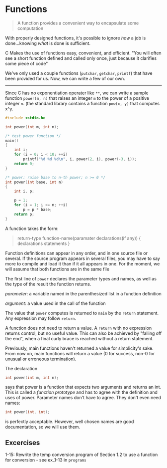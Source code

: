 # Functions

> A function provides a convenient way to encapsulate some computation

With properly designed functions, it's possible to ignore _how_ a job is
done...knowing _what_ is done is sufficient.

C Makes the use of functions easy, convenient, and efficient. "You will 
often see a short function defined and called only once, just because it 
clarifies some piece of code"

We've only used a couple functions (`putchar`, `getchar`, `printf`) that 
have been provided for us. Now, we can write a few of our own.

---

Since C has no exponentiation operater like `**`, we can write a sample
function `power(m, n)` that raises an integer `m` to the power of a 
positive integer `n`. (the standard library contains a function 
`pow(x, y)` that computes x^y.

```C
#include <stdio.h>

int power(int m, int n);

/* test power function */
main()
{
	int i;
	for (i = 0; i < 10; ++i)
		printf("%d %d %d\n", i, power(2, i), power(-3, i));
	return 0;
}
```

```C
/* power: raise base to n-th power; n >= 0 */
int power(int base, int n)
{
	int i, p;

	p = 1;
	for (i = 1; i <= n; ++i)
		p = p * base;
	return p;
}
```

A function takes the form:

>return-type function-name(paramater declarations(if any))
>{
>	declarations
>	statements
>}

Function definitions can appear in any order, and in one source file or
several. If the source program appears in several files, you may have to
say more to compile and load it than if it all appears in one. For the 
moment, we will assume that both functions are in the same file

The first line of `power` declares the parameter types and names, as well
as the type of the result the function returns.

_parameter_: a variable named in the parenthesized list in a function 
definition

_argument_: a value used in the call of the function

The value that `power` computes is returned to `main` by the `return` 
statement. Any expression may follow `return`.

A function does not need to return a value. A `return` with no expression
returns control, but no useful value. This can also be achieved by 
"falling off the end", when a final curly brace is reached without a 
return statement.

Previously, main functions haven't returned a value for simplicity's sake.
From now on, main functions will return a value (0 for success, non-0 for
unusual or erroneous termination).

The declaration
```C
int power(int m, int n);
```
says that power is a function that expects two arguments and returns an 
int. This is called a _function prototype_ and has to agree with the 
definition and uses of power. Parameter names don't have to agree. They
don't even need names:
```C
int power(int, int);
```
is perfectly acceptable. 
However, well chosen names are good documentation, so we will use them.

## Excercises 
1-15: Rewrite the temp conversion program of Section 1.2 to use a function
for conversion
	- see ex\_1-13 in `programs`

